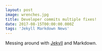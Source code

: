 ```yaml
---
layout: post
image: wrenches.jpg
title: Developer commits multiple fixes!
date: 2017-08-15T00:00:00.000Z
tags: 'Jekyll Markdown News'
---
```


Messing around with [Jekyll](http://jekyllrb.com) and Markdown.
